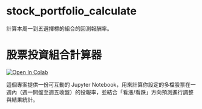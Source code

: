 # stock_portfolio_calculate
計算本周一到五選擇標的組合的回測報酬率。

# 股票投資組合計算器

[![Open In Colab](https://colab.research.google.com/assets/colab-badge.svg)](https://colab.research.google.com/github/EvanChuan/stock_portfolio_calculate/blob/main/calculate_main.ipynb)

這個專案提供一份可互動的 Jupyter Notebook，用來計算你設定的多檔股票在一週內（週一開盤至週五收盤）的投報率，並結合「看漲/看跌」方向預測進行調整與結果統計。
